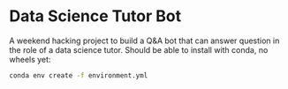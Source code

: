 # Data Science Tutor Bot

A weekend hacking project to build a Q&A bot that can answer question in the role of a data science tutor. Should be able to install with conda, no wheels yet:

```sh
conda env create -f environment.yml 
```